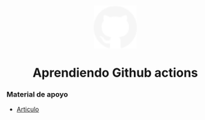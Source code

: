 <p align='center'><img src='/logo-github.svg' align='center' height='100'></p>
<h1 align='center'>Aprendiendo Github actions</h1>

### Material de apoyo

- [Articulo](https://gist.github.com/MauricioMC28/78d753a313de49952145568ef5b4388c)